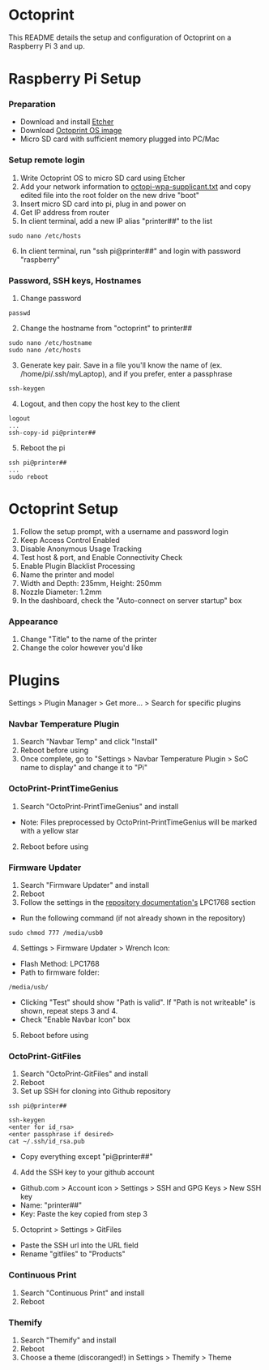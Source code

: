 # Octoprint
This README details the setup and configuration of Octoprint on a Raspberry Pi 3 and up.

# Raspberry Pi Setup

### Preparation
- Download and install [Etcher](https://www.balena.io/etcher/)
- Download [Octoprint OS image](https://octoprint.org/download/)
- Micro SD card with sufficient memory plugged into PC/Mac

### Setup remote login
1. Write Octoprint OS to micro SD card using Etcher
2. Add your network information to [octopi-wpa-supplicant.txt](octopi-wpa-supplicant.txt) and copy edited file into the root folder on the new drive "boot"
3. Insert micro SD card into pi, plug in and power on
4. Get IP address from router
5. In client terminal, add a new IP alias "printer##" to the list
```
sudo nano /etc/hosts
```
6. In client terminal, run "ssh pi@printer##" and login with password "raspberry"

### Password, SSH keys, Hostnames
1. Change password
```
passwd
```
2. Change the hostname from "octoprint" to printer##
```
sudo nano /etc/hostname
sudo nano /etc/hosts
```
3. Generate key pair. Save in a file you'll know the name of (ex. /home/pi/.ssh/myLaptop), and if you prefer, enter a passphrase
```
ssh-keygen
```
4. Logout, and then copy the host key to the client
```
logout
...
ssh-copy-id pi@printer##
```
5. Reboot the pi
```
ssh pi@printer##
...
sudo reboot
```




# Octoprint Setup
1. Follow the setup prompt, with a username and password login
2. Keep Access Control Enabled
3. Disable Anonymous Usage Tracking
4. Test host & port, and Enable Connectivity Check
5. Enable Plugin Blacklist Processing
6. Name the printer and model
7. Width and Depth: 235mm, Height: 250mm
8. Nozzle Diameter: 1.2mm
3. In the dashboard, check the "Auto-connect on server startup" box
### Appearance
1. Change "Title" to the name of the printer
2. Change the color however you'd like



# Plugins
Settings > Plugin Manager > Get more... > Search for specific plugins
### Navbar Temperature Plugin
1. Search "Navbar Temp" and click "Install"
2. Reboot before using
3. Once complete, go to "Settings > Navbar Temperature Plugin > SoC name to display" and change it to "Pi"
### OctoPrint-PrintTimeGenius
1. Search "OctoPrint-PrintTimeGenius" and install
- Note: Files preprocessed by OctoPrint-PrintTimeGenius will be marked with a yellow star
2. Reboot before using
### Firmware Updater
1. Search "Firmware Updater" and install
2. Reboot
3. Follow the settings in the [repository documentation's](https://github.com/OctoPrint/OctoPrint-FirmwareUpdater#lpc1768-boards) LPC1768 section
- Run the following command (if not already shown in the repository)
```
sudo chmod 777 /media/usb0
```
4. Settings > Firmware Updater > Wrench Icon:
- Flash Method: LPC1768
- Path to firmware folder: 
```
/media/usb/
```
- Clicking "Test" should show "Path is valid". If "Path is not writeable" is shown, repeat steps 3 and 4.
- Check "Enable Navbar Icon" box
5. Reboot before using
### OctoPrint-GitFiles
1. Search "OctoPrint-GitFiles" and install
2. Reboot
3. Set up SSH for cloning into Github repository
```
ssh pi@printer##
```
```
ssh-keygen
<enter for id_rsa>
<enter passphrase if desired>
cat ~/.ssh/id_rsa.pub
```
- Copy everything except "pi@printer##"
4. Add the SSH key to your github account
- Github.com > Account icon > Settings > SSH and GPG Keys > New SSH key
- Name: "printer##"
- Key: Paste the key copied from step 3
5. Octoprint > Settings > GitFiles
- Paste the SSH url into the URL field
- Rename "gitfiles" to "Products"

### Continuous Print
1. Search "Continuous Print" and install
2. Reboot

### Themify
1. Search "Themify" and install
2. Reboot
3. Choose a theme (discoranged!) in Settings > Themify > Theme
